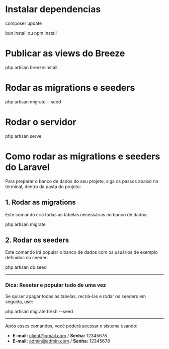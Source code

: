 # Instalar dependencias
composer update

bun install ou npm install

# Publicar as views do Breeze
php artisan breeze:install

# Rodar as migrations e seeders
php artisan migrate --seed

# Rodar o servidor
php artisan serve


# Como rodar as migrations e seeders do Laravel

Para preparar o banco de dados do seu projeto, siga os passos abaixo no terminal, dentro da pasta do projeto:

## 1. Rodar as migrations

Este comando cria todas as tabelas necessárias no banco de dados:

php artisan migrate

## 2. Rodar os seeders

Este comando irá popular o banco de dados com os usuários de exemplo definidos no seeder:


php artisan db:seed

---

### Dica: Resetar e popular tudo de uma vez
Se quiser apagar todas as tabelas, recriá-las e rodar os seeders em seguida, use:


php artisan migrate:fresh --seed

---

Após esses comandos, você poderá acessar o sistema usando:
- **E-mail:** client@gmail.com / **Senha:** 12345678
- **E-mail:** admin@admin.com / **Senha:** 12345678